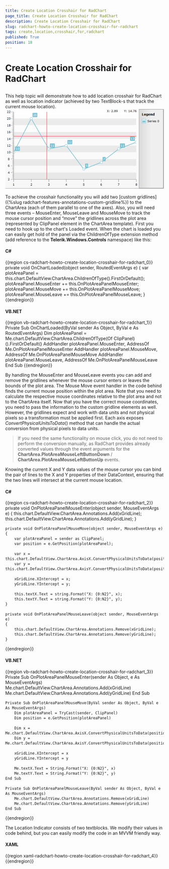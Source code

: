 ```yaml
---
title: Create Location Crosshair for RadChart
page_title: Create Location Crosshair for RadChart
description: Create Location Crosshair for RadChart
slug: radchart-howto-create-location-crosshair-for-radchart
tags: create,location,crosshair,for,radchart
published: True
position: 18
---
```


# Create Location Crosshair for RadChart



## 

This help topic will demonstrate how to add location crosshair for RadChart as well as location indicator (achieved by two TextBlock-s that track the current mouse location).
![](images/RadChart_HowTo_LocationCrosshair.PNG)

To achieve the crosshair functionality you will add two [custom gridlines]({%slug radchart-features-annotations-custom-gridline%}) to the ChartArea (each of them parallel to one of the axes). Also, you will need three events – MouseEnter, MouseLeave and MouseMove to track the mouse cursor position and “move” the gridlines across the plot area (represented by ClipPanel element in the ChartArea template). First you need to hook up to the chart's Loaded event. When the chart is loaded you can easily get hold of the panel via the ChildrenOfType<T> extension method (add reference to the __Telerik.Windows.Controls__ namespace) like this:

#### __C#__

{{region cs-radchart-howto-create-location-crosshair-for-radchart_0}}
	private void OnChartLoaded(object sender, RoutedEventArgs e)
	{
	    var plotAreaPanel = this.chart.DefaultView.ChartArea.ChildrenOfType<ClipPanel>().FirstOrDefault();
	    plotAreaPanel.MouseEnter += this.OnPlotAreaPanelMouseEnter;
	    plotAreaPanel.MouseMove += this.OnPlotAreaPanelMouseMove;
	    plotAreaPanel.MouseLeave += this.OnPlotAreaPanelMouseLeave;
	}
{{endregion}}



#### __VB.NET__

{{region vb-radchart-howto-create-location-crosshair-for-radchart_1}}
	Private Sub OnChartLoaded(ByVal sender As Object, ByVal e As RoutedEventArgs)
	    Dim plotAreaPanel = Me.chart.DefaultView.ChartArea.ChildrenOfType(Of ClipPanel)().FirstOrDefault()
	    AddHandler plotAreaPanel.MouseEnter, AddressOf Me.OnPlotAreaPanelMouseEnter
	    AddHandler plotAreaPanel.MouseMove, AddressOf Me.OnPlotAreaPanelMouseMove
	    AddHandler plotAreaPanel.MouseLeave, AddressOf Me.OnPlotAreaPanelMouseLeave
	End Sub
{{endregion}}



By handling the MouseEnter and MouseLeave events you can add and remove the gridlines whenever the mouse cursor enters or leaves the bounds of the plot area. The Mouse Move event handler in the code behind finds the current mouse position within the plot area. Note that you need to calculate the respective mouse coordinates relative to the plot area and not to the ChartArea itself. Now that you have the correct mouse coordinates, you need to pass the information to the custom gridline elements as well. However, the gridlines expect and work with data units and not physical pixels so a transformation must be applied first. Each axis exposes *ConvertPhysicalUnitsToData*() method that can handle the actual conversion from physical pixels to data units.

>If you need the same functionality on mouse click, you do not need to perform the conversion manually, as RadChart provides already converted values through the event arguments for the __ChartArea.PlotAreaMouseLeftButtonDown__ / __ChartArea.PlotAreaMouseLeftButtonUp__ events.

Knowing the current X and Y data values of the mouse cursor you can bind the pair of lines to the X and Y properties of their DataContext, ensuring that the two lines will intersect at the current mouse location. 

#### __C#__

{{region cs-radchart-howto-create-location-crosshair-for-radchart_2}}
	private void OnPlotAreaPanelMouseEnter(object sender, MouseEventArgs e)
	{
	    this.chart.DefaultView.ChartArea.Annotations.Add(xGridLine);
	    this.chart.DefaultView.ChartArea.Annotations.Add(yGridLine);
	}
	
	private void OnPlotAreaPanelMouseMove(object sender, MouseEventArgs e)
	{
	    var plotAreaPanel = sender as ClipPanel;
	    var position = e.GetPosition(plotAreaPanel);
	
	    var x = this.chart.DefaultView.ChartArea.AxisX.ConvertPhysicalUnitsToData(position.X);
	    var y = this.chart.DefaultView.ChartArea.AxisY.ConvertPhysicalUnitsToData(position.Y);
	
	    xGridLine.XIntercept = x;
	    yGridLine.YIntercept = y;
	
	    this.textX.Text = string.Format("X: {0:N2}", x);
	    this.textY.Text = string.Format("Y: {0:N2}", y);
	}
	
	private void OnPlotAreaPanelMouseLeave(object sender, MouseEventArgs e)
	{
	    this.chart.DefaultView.ChartArea.Annotations.Remove(xGridLine);
	    this.chart.DefaultView.ChartArea.Annotations.Remove(yGridLine);
	}
{{endregion}}



#### __VB.NET__

{{region vb-radchart-howto-create-location-crosshair-for-radchart_3}}
	Private Sub OnPlotAreaPanelMouseEnter(sender As Object, e As MouseEventArgs)
	    Me.chart.DefaultView.ChartArea.Annotations.Add(xGridLine)
	    Me.chart.DefaultView.ChartArea.Annotations.Add(yGridLine)
	End Sub
	
	Private Sub OnPlotAreaPanelMouseMove(ByVal sender As Object, ByVal e As MouseEventArgs)
	    Dim plotAreaPanel = TryCast(sender, ClipPanel)
	    Dim position = e.GetPosition(plotAreaPanel)
	
	    Dim x = Me.chart.DefaultView.ChartArea.AxisX.ConvertPhysicalUnitsToData(position.X)
	    Dim y = Me.chart.DefaultView.ChartArea.AxisY.ConvertPhysicalUnitsToData(position.Y)
	
	    xGridLine.XIntercept = x
	    yGridLine.YIntercept = y
	
	    Me.textX.Text = String.Format("X: {0:N2}", x)
	    Me.textY.Text = String.Format("Y: {0:N2}", y)
	End Sub
	
	Private Sub OnPlotAreaPanelMouseLeave(ByVal sender As Object, ByVal e As MouseEventArgs)
	    Me.chart.DefaultView.ChartArea.Annotations.Remove(xGridLine)
	    Me.chart.DefaultView.ChartArea.Annotations.Remove(yGridLine)
	End Sub
{{endregion}}



The Location Indicator consists of two textblocks. We modify their values in code behind, but you can easily modify the code in an MVVM friendly way.

#### __XAML__

{{region xaml-radchart-howto-create-location-crosshair-for-radchart_4}}
	<StackPanel Orientation="Horizontal" Height="20" HorizontalAlignment="Right" VerticalAlignment="Top">
		<TextBlock x:Name="textX" Width="50" Margin="0,0,15,0" />
		<TextBlock x:Name="textY" Width="50" />
	</StackPanel>
{{endregion}}




